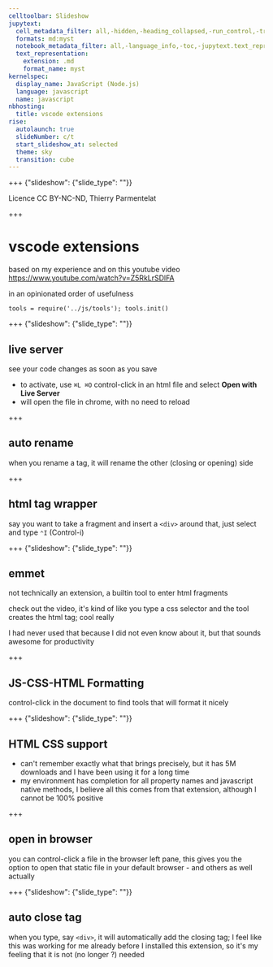 ```yaml
---
celltoolbar: Slideshow
jupytext:
  cell_metadata_filter: all,-hidden,-heading_collapsed,-run_control,-trusted
  formats: md:myst
  notebook_metadata_filter: all,-language_info,-toc,-jupytext.text_representation.jupytext_version,-jupytext.text_representation.format_version
  text_representation:
    extension: .md
    format_name: myst
kernelspec:
  display_name: JavaScript (Node.js)
  language: javascript
  name: javascript
nbhosting:
  title: vscode extensions
rise:
  autolaunch: true
  slideNumber: c/t
  start_slideshow_at: selected
  theme: sky
  transition: cube
---
```


+++ {"slideshow": {"slide_type": ""}}

Licence CC BY-NC-ND, Thierry Parmentelat

+++

# vscode extensions

based on my experience and on this youtube video
https://www.youtube.com/watch?v=Z5RkLrSDlFA

in an opinionated order of usefulness

```{code-cell}
tools = require('../js/tools'); tools.init()
```

+++ {"slideshow": {"slide_type": ""}}

##  live server

see your code changes as soon as you save

* to activate, use `⌘L ⌘O` control-click in an html file and select **Open with Live Server**
* will open the file in chrome, with no need to reload

+++

## auto rename

when you rename a tag, it will rename the other (closing or opening) side

+++

## html tag wrapper

say you want to take a fragment and insert a <code>&lt;div&gt;</code> around that, just select and type `⌃I` (Control-i)

+++ {"slideshow": {"slide_type": ""}}

## emmet

not technically an extension, a builtin tool to enter html fragments

check out the video, it's kind of like you type a css selector and the tool creates the html tag; cool really

I had never used that because I did not even know about it, but that sounds awesome for productivity

+++

## JS-CSS-HTML Formatting

control-click in the document to find tools that will format it nicely

+++ {"slideshow": {"slide_type": ""}}

## HTML CSS support

* can't remember exactly what that brings precisely, but it has 5M downloads and I have been using it for a long time
* my environment has completion for all property names and javascript native methods, I believe all this comes from that extension, although I cannot be 100% positive

+++

## open in browser

you can control-click a file in the browser left pane, this gives you the option to open that static file in your default browser - and others as well actually

+++ {"slideshow": {"slide_type": ""}}

## auto close tag

when you type, say <code>&lt;div&gt;</code>, it will automatically add the closing tag;
I feel like this was working for me already before I installed this extension, so it's my feeling that it is not (no longer ?) needed
